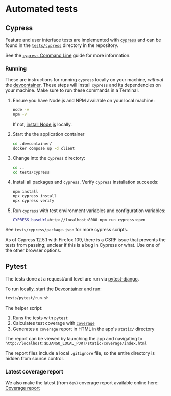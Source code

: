# Automated tests

## Cypress

Feature and user interface tests are implemented with [`cypress`](https://www.cypress.io/) and can be found in the
[`tests/cypress`](https://github.com/cal-itp/benefits/tree/dev/tests/cypress) directory in the repository.

See the [`cypress` Command Line](https://docs.cypress.io/guides/guides/command-line) guide for more information.

### Running

These are instructions for running `cypress` locally on your machine, _without_ the [devcontainer](../development/README.md#vs-code-with-devcontainers). These steps
will install `cypress` and its dependencies on your machine. Make sure to run these commands in a Terminal.

1. Ensure you have Node.js and NPM available on your local machine:

   ```bash
   node -v
   npm -v
   ```

   If not, [install Node.js](https://nodejs.org/en/download/) locally.

2. Start the the application container

   ```bash
   cd .devcontainer/
   docker compose up -d client
   ```

3. Change into the `cypress` directory:

   ```bash
   cd ..
   cd tests/cypress
   ```

4. Install all packages and `cypress`. Verify `cypress` installation succeeds:

   ```bash
   npm install
   npx cypress install
   npx cypress verify
   ```

5. Run `cypress` with test environment variables and configuration variables:

   ```bash
   CYPRESS_baseUrl=http://localhost:8000 npm run cypress:open
   ```

See `tests/cypress/package.json` for more cypress scripts.

As of Cypress 12.5.1 with Firefox 109, there is a CSRF issue that prevents the tests from passing; unclear if this is a bug in Cypress or what. Use one of the other browser options.

## Pytest

The tests done at a request/unit level are run via [pytest-django](https://pytest-django.readthedocs.io/en/latest/index.html).

To run locally, start the [Devcontainer](../development/README.md) and run:

```bash
tests/pytest/run.sh
```

The helper script:

1. Runs the tests with `pytest`
2. Calculates test coverage with [`coverage`](https://coverage.readthedocs.io/en/latest/)
3. Generates a `coverage` report in HTML in the app's `static/` directory

The report can be viewed by launching the app and navigating to `http://localhost:$DJANGO_LOCAL_PORT/static/coverage/index.html`

The report files include a local `.gitignore` file, so the entire directory is hidden from source control.

### Latest coverage report

We also make the latest (from `dev`) coverage report available online here: [Coverage report](./coverage)
